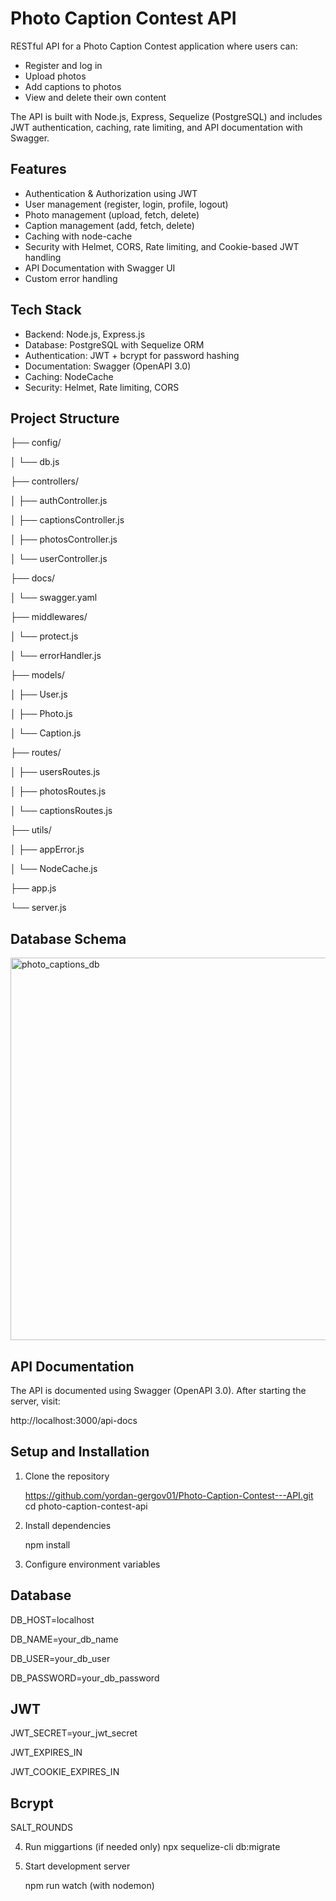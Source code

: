 # Photo Caption Contest API

RESTful API for a Photo Caption Contest application where users can:
- Register and log in
- Upload photos
- Add captions to photos
- View and delete their own content

The API is built with Node.js, Express, Sequelize (PostgreSQL) and includes JWT authentication, caching, rate limiting, and API documentation with Swagger.


## Features

- Authentication & Authorization using JWT
- User management (register, login, profile, logout)
- Photo management (upload, fetch, delete)
- Caption management (add, fetch, delete)
- Caching with node-cache
- Security with Helmet, CORS, Rate limiting, and Cookie-based JWT handling
- API Documentation with Swagger UI
- Custom error handling


## Tech Stack

- Backend: Node.js, Express.js
- Database: PostgreSQL with Sequelize ORM
- Authentication: JWT + bcrypt for password hashing
- Documentation: Swagger (OpenAPI 3.0)
- Caching: NodeCache
- Security: Helmet, Rate limiting, CORS


## Project Structure


├── config/

│   └── db.js

├── controllers/     

│   ├── authController.js

│   ├── captionsController.js

│   ├── photosController.js

│   └── userController.js

├── docs/

│   └── swagger.yaml    

├── middlewares/

│   └── protect.js       

│   └── errorHandler.js   

├── models/              

│   ├── User.js

│   ├── Photo.js

│   └── Caption.js

├── routes/   

│   ├── usersRoutes.js

│   ├── photosRoutes.js

│   └── captionsRoutes.js

├── utils/

│   ├── appError.js      

│   └── NodeCache.js   

├── app.js          

└── server.js            


## Database Schema

<img width="1638" height="612" alt="photo_captions_db" src="https://github.com/user-attachments/assets/b84e0edf-02e4-4362-89ce-1bc860380015" />


## API Documentation

The API is documented using Swagger (OpenAPI 3.0).
After starting the server, visit:

http://localhost:3000/api-docs


## Setup and Installation

1. Clone the repository

   https://github.com/yordan-gergov01/Photo-Caption-Contest---API.git
   cd photo-caption-contest-api

2. Install dependencies

   npm install

3. Configure environment variables

## Database

DB_HOST=localhost

DB_NAME=your_db_name

DB_USER=your_db_user

DB_PASSWORD=your_db_password


## JWT

JWT_SECRET=your_jwt_secret

JWT_EXPIRES_IN

JWT_COOKIE_EXPIRES_IN


## Bcrypt

SALT_ROUNDS


4. Run miggartions (if needed only)
   npx sequelize-cli db:migrate


5. Start development server

   npm run watch (with nodemon)

